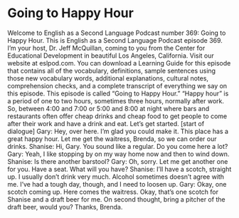 # Going to Happy Hour

Welcome to English as a Second Language Podcast number 369: Going to Happy Hour.  This is English as a Second Language Podcast episode 369.  I’m your host, Dr. Jeff McQuillan, coming to you from the Center for Educational Development in beautiful Los Angeles, California.  Visit our website at eslpod.com.  You can download a Learning Guide for this episode that contains all of the vocabulary, definitions, sample sentences using those new vocabulary words, additional explanations, cultural notes, comprehension checks, and a complete transcript of everything we say on this episode.  This episode is called “Going to Happy Hour.”  “Happy hour” is a period of one to two hours, sometimes three hours, normally after work.  So, between 4:00 and 7:00 or 5:00 and 8:00 at night where bars and restaurants often offer cheap drinks and cheap food to get people to come after their work and have a drink and eat.  Let’s get started.  [start of dialogue]  Gary:  Hey, over here.  I’m glad you could make it.  This place has a great happy hour.  Let me get the waitress, Brenda, so we can order our drinks.  Shanise:  Hi, Gary.  You sound like a regular.  Do you come here a lot?  Gary:  Yeah, I like stopping by on my way home now and then to wind down.    Shanise:  Is there another barstool?  Gary:  Oh, sorry.  Let me get another one for you.  Have a seat.  What will you have?  Shanise:  I’ll have a scotch, straight up.  I usually don’t drink very much.  Alcohol sometimes doesn’t agree with me.  I’ve had a tough day, though, and I need to loosen up.    Gary:  Okay, one scotch coming up.  Here comes the waitress.  Okay, that’s one scotch for Shanise and a draft beer for me.  On second thought, bring a pitcher of the draft beer, would you?  Thanks, Brenda. 